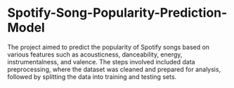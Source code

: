 # Spotify-Song-Popularity-Prediction-Model
The project aimed to predict the popularity of Spotify songs based on various features such as acousticness, danceability, energy, instrumentalness, and valence. The steps involved included data preprocessing, where the dataset was cleaned and prepared for analysis, followed by splitting the data into training and testing sets.
